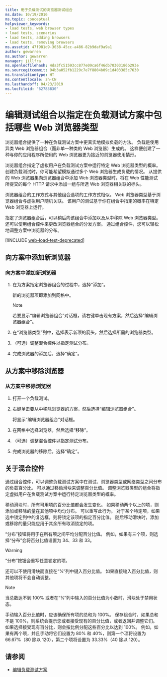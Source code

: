 ```yaml
---
title: 用于负载测试的浏览器测试组合
ms.date: 10/19/2016
ms.topic: conceptual
helpviewer_keywords:
- load tests, web browser types
- load tests, scenarios
- load tests, adding browsers
- load tests, removing browsers
ms.assetid: 47f981d9-3038-45cc-a486-82b9daf9a9a1
author: gewarren
ms.author: gewarren
manager: jillfra
ms.openlocfilehash: 4da3fc51593cc877e09ca6f46db70303186b293e
ms.sourcegitcommit: 94b3a052fb1229c7e7f8804b09c1d403385c7630
ms.translationtype: HT
ms.contentlocale: zh-CN
ms.lasthandoff: 04/23/2019
ms.locfileid: "62783830"
---
```

# <a name="edit-the-test-mix-to-specify-which-web-browsers-types-in-a-load-test-scenario"></a>编辑测试组合以指定在负载测试方案中包括哪些 Web 浏览器类型

浏览器组合提供了一种在负载测试方案中更真实地模拟负载的方法。 负载是使用异类 Web 浏览器组合（而非单一种类的 Web 浏览器）生成的。 这样便创建了一种与你的应用程序所使用的 Web 浏览器更为接近的浏览器使用情形。

浏览器组合指定了虚拟用户在负载测试方案中运行特定 Web 浏览器类型的概率。 创建负载测试时，你可能希望模拟通过多个 Web 浏览器生成负载的情况。 从提供的 Web 浏览器集向浏览器组合中添加 Web 浏览器类型时，将在 Web 性能测试所提交的每个 HTTP 请求中添加一组与所选 Web 浏览器相关联的标头。

浏览器组合的工作方式与其他组合选项的工作方式相似。 Web 浏览器类型基于浏览器组合与虚拟用户随机关联。 该用户的测试基于你在组合中指定的概率在特定 Web 浏览器上运行。

指定了浏览器组合后，可以稍后向该组合中添加以及从中移除 Web 浏览器类型。 还可以使用组合控件来更改浏览器组合的分发方案。 通过组合控件，您可以轻松地调整方案中浏览器的分布。

[!INCLUDE [web-load-test-deprecated](includes/web-load-test-deprecated.md)]

## <a name="add-new-browsers-to-a-scenario"></a>向方案中添加新浏览器

### <a name="to-add-new-browsers-to-a-scenario"></a>向方案中添加新浏览器

1. 在为方案指定浏览器组合的过程中，选择“添加”。

     新的浏览器项即添加到网格中。

    > [!NOTE]
    > 若要显示“编辑浏览器组合”对话框，请右键单击现有方案，然后选择“编辑浏览器组合”。

2. 在“浏览器类型”列中，选择表示新项的箭头，然后选择所需的浏览器类型。

3. （可选）调整混合控件以指定测试分布。

4. 完成浏览器的添加后，选择“确定”。

## <a name="remove-browsers-from-a-scenario"></a>从方案中移除浏览器

### <a name="to-remove-browsers-from-a-scenario"></a>从方案中移除浏览器

1. 打开一个负载测试。

2. 右键单击要从中移除浏览器的方案，然后选择“编辑浏览器组合”。

     将显示“编辑浏览器组合”对话框。

3. 在网格中选择浏览器，然后选择“移除”。

4. （可选）调整混合控件以指定测试分布。

5. 完成浏览器的移除后，选择“确定”。

## <a name="about-the-mix-control"></a>关于混合控件

 通过组合控件，可以调整负载测试方案中在测试、浏览器类型或网络类型之间分布的负载百分比。 可以通过移动滑块来调整百分比值。 调整浏览器类型的组合将指定虚拟用户在负载测试方案中运行特定浏览器类型的概率。

 移动滑块时，所有可用项的百分比值都会发生变化。 如果移动两个以上的项，则添加或移除的量在其他项中均匀分布。 可以重写此行为。 对于某个特定项，如果选中锁定列中的复选框，则将锁定该项的指定百分比值。 随后移动滑块时，添加或移除的量只能应用于其余所有取消锁定的项。

 “分布”按钮将用于在所有项之间平均分配百分比值。 例如，如果有三个项，则选择“分布”会将百分比值设置为 34、33 和 33。

> [!WARNING]
> “分布”按钮会重写任意锁定的项。

 还可以不使用滑块而直接在“%”列中键入百分比值。 如果直接输入百分比值，则其他项将不会自动调整。

> [!NOTE]
> 当总数达不到 100% 或者在“%”列中输入的百分比值为小数时，滑块处于禁用状态。

 手动输入百分比值时，应该确保所有项的总和为 100%。 保存组合时，如果总和不是 100%，则系统会提示您或者接受现有的百分比值，或者返回并调整它们。 如果选择接受现有百分比，则会按比例分配这些百分比以达到 100%。  例如，如果有两个项，并且手动将它们设置为 80% 和 40%，则第一个项将设置为 66.67%（80 除以 120），第二个项将设置为 33.33%（40 除以 120）。

## <a name="see-also"></a>请参阅

- [编辑负载测试方案](../test/edit-load-test-scenarios.md)